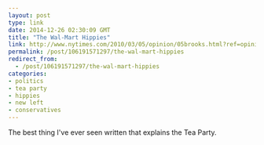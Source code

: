 ```yaml
---
layout: post
type: link
date: 2014-12-26 02:30:09 GMT
title: "The Wal-Mart Hippies"
link: http://www.nytimes.com/2010/03/05/opinion/05brooks.html?ref=opinion&_r=0
permalink: /post/106191571297/the-wal-mart-hippies
redirect_from: 
  - /post/106191571297/the-wal-mart-hippies
categories:
- politics
- tea party
- hippies
- new left
- conservatives
---
```

<p>The best thing I've ever seen written that explains the Tea Party.</p>